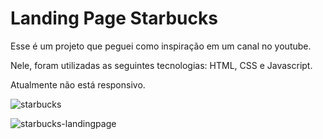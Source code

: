 # Landing Page Starbucks

Esse é um projeto que peguei como inspiração em um canal no youtube.

Nele, foram utilizadas as seguintes tecnologias: HTML, CSS e Javascript.

Atualmente não está responsivo.

![starbucks](https://user-images.githubusercontent.com/68472772/186998428-4c6bc913-ac1c-4331-8c56-12a4dd429a75.png)

![starbucks-landingpage](https://user-images.githubusercontent.com/68472772/185150836-ce55e4e6-62f8-493d-b0b7-57fb97653bca.gif)
